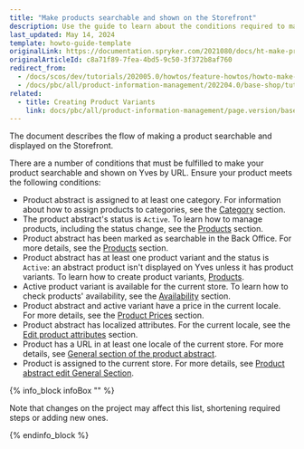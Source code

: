 ```yaml
---
title: "Make products searchable and shown on the Storefront"
description: Use the guide to learn about the conditions required to make a product searchable in the online store.
last_updated: May 14, 2024
template: howto-guide-template
originalLink: https://documentation.spryker.com/2021080/docs/ht-make-product-shown-on-frontend-by-url
originalArticleId: c8a71f89-7fea-4bd5-9c50-3f372b8af760
redirect_from:
  - /docs/scos/dev/tutorials/202005.0/howtos/feature-howtos/howto-make-a-product-searchable-and-shown-on-the-storefront.html
  - /docs/pbc/all/product-information-management/202204.0/base-shop/tutorials-and-howtos/howto-make-a-product-searchable-and-shown-on-the-storefront.html
related:
  - title: Creating Product Variants
    link: docs/pbc/all/product-information-management/page.version/base-shop/manage-in-the-back-office/products/manage-product-variants/create-product-variants.html
---
```


The document describes the flow of making a product searchable and displayed on the Storefront.

There are a number of conditions that must be fulfilled to make your product searchable and shown on Yves by URL. Ensure your product meets the following conditions:

- Product abstract is assigned to at least one category. For information about how to assign products to categories, see the [Category](/docs/pbc/all/product-information-management/latest/base-shop/manage-in-the-back-office/categories/assign-products-to-categories.html) section.
- The product abstract's status is `Active`. To learn how to manage products, including the status change, see the [Products](/docs/pbc/all/product-information-management/latest/base-shop/manage-in-the-back-office/products/manage-products.html#activating-products) section.
- Product abstract has been marked as searchable in the Back Office. For more details, see the [Products](/docs/pbc/all/product-information-management/latest/base-shop/manage-in-the-back-office/products/manage-product-variants/create-product-variants.html) section.
- Product abstract has at least one product variant and the status is `Active`: an abstract product isn't displayed on Yves unless it has product variants. To learn how to create product variants, [Products](/docs/pbc/all/product-information-management/latest/base-shop/manage-in-the-back-office/products/manage-product-variants/create-product-variants.html).
- Active product variant is available for the current store. To learn how to check products' availability, see the [Availability](/docs/pbc/all/warehouse-management-system/latest/base-shop/manage-in-the-back-office/check-availability-of-products.html) section.
- Product abstract and active variant have a price in the current locale. For more details, see the [Product Prices](/docs/pbc/all/price-management/latest/base-shop/prices-feature-overview/prices-feature-overview.html) section.
- Product abstract has localized attributes. For the current locale, see the [Edit product attributes](/docs/pbc/all/product-information-management/latest/base-shop/manage-in-the-back-office/attributes/edit-product-attributes.html) section.
- Product has a URL in at least one locale of the current store. For more details, see [General section of the product abstract](/docs/pbc/all/product-information-management/202404.0/marketplace/manage-in-the-back-office/products/abstract-products/edit-abstract-products.html#editing-general-settings-of-an-abstract-product).
- Product is assigned to the current store. For more details, see [Product abstract edit General Section](/docs/pbc/all/product-information-management/latest/marketplace/manage-in-the-back-office/products/abstract-products/edit-abstract-products.html#reference-information-editing-general-settings-of-an-abstract-product).

{% info_block infoBox "" %}

Note that changes on the project may affect this list, shortening required steps or adding new ones.

{% endinfo_block %}
